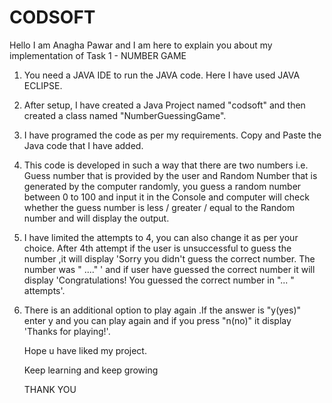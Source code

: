 # CODSOFT

Hello I am Anagha Pawar and I am here to explain you about my implementation of Task 1 - NUMBER GAME 

1. You need a JAVA IDE to run the JAVA code. Here I have used JAVA ECLIPSE.
   
2. After setup, I have created a Java Project named "codsoft" and then created a class named "NumberGuessingGame".

3. I have programed the code as per my requirements. Copy and Paste the Java code that I have added.

4. This code is developed in such a way that there are two numbers i.e. Guess number that is provided by the user and Random Number that is generated by the computer randomly, you guess a random number between 0 to 100 and input it in the Console and computer will check whether the guess number is less / greater / equal to the Random number and will display the output.

5. I have limited the attempts to 4, you can also change it as per your choice. After 4th attempt if the user is unsuccessful to guess the number ,it will display 'Sorry you didn't guess the correct number. The number was " ...." ' and if user have guessed the correct number it will display 'Congratulations! You guessed the correct number in "... " attempts'.

6. There is an additional option to play again .If the answer is "y(yes)" enter y and you can play again and if you press "n(no)" it display 'Thanks for playing!'.

   Hope u have liked my project.
   
   Keep learning and keep growing
   
   THANK YOU
